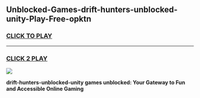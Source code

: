 
## Unblocked-Games-drift-hunters-unblocked-unity-Play-Free-opktn
<h3>
<a href="https://premium76.site?title=drift-hunters-unblocked-unity&ref=20M">CLICK TO PLAY</a></h3>
<hr>

<h3>
<a href="https://premium76.site?title=drift-hunters-unblocked-unity&ref=20M">CLICK 2 PLAY</a>
  
</h3>

<a href="https://premium76.site?title=drift-hunters-unblocked-unity&ref=19M"><img src="https://clearcache.store/games.png"></a>


**drift-hunters-unblocked-unity games unblocked: Your Gateway to Fun and Accessible Online Gaming**
